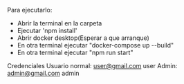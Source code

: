 Para ejecutarlo:
- Abrir la terminal en la carpeta
- Ejecutar 'npm install'
- Abrir docker desktop(Esperar a que arranque)
- En otra terminal ejecutar "docker-compose up --build"
- En otra terminal ejecutar "npm run start"

Credenciales
Usuario normal:
user@gmail.com
user
Admin:
admin@gmail.com
admin
